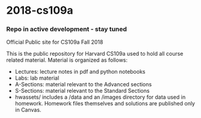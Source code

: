 # 2018-cs109a  

### Repo in active development - stay tuned

Official Public site for CS109a Fall 2018

This is the public repository for Harvard CS109a used to hold all course related material. Material is organized as follows:
- Lectures: lecture notes in pdf and python notebooks
- Labs: lab material
- A-Sections: material relevant to the Advanced sections
- S-Sections: material relevant to the Standard Sections
- hwassets/ includes a /data and an /images directory for data used in homework. Homework files themselves and solutions are published only in Canvas.
